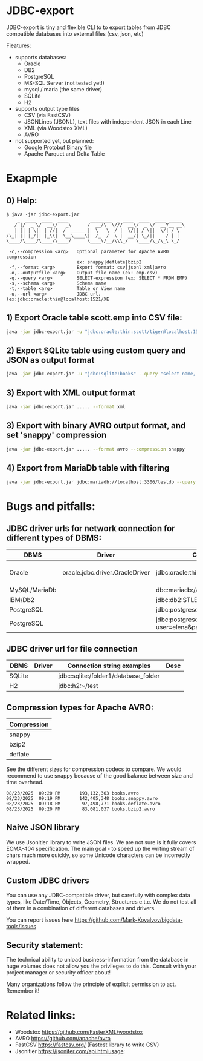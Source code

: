 # JDBC-export

JDBC-export is tiny and flexible CLI to to export tables from JDBC compatible databases into external files (csv, json, etc)

Fieatures:
- supports databases:
  - Oracle
  - DB2 
  - PostgreSQL
  - MS-SQL Server (not tested yet!)
  - mysql / maria (the same driver)
  - SQLite
  - H2
- supports output type files
  - CSV (via FastCSV)
  - JSONLines (JSONL), text files with independent JSON in each Line
  - XML (via Woodstox XML)
  - AVRO
- not supported yet, but planned:
  - Google Protobuf Binary file
  - Apache Parquet and Delta Table

# Exapmple

## 0) Help:
```
$ java -jar jdbc-export.jar
    _  ____  ____  ____        ________  _ ____  ____  ____ _____
   / |/  _ \/  __\/   _\      /  __/\  \///  __\/  _ \/  __Y__ __\
   | || | \|| | //|  /  _____ |  \   \  / |  \/|| / \||  \/| / \
/\_| || |_/|| |_\\|  \__\____\|  /_  /  \ |  __/| \_/||    / | |
\____/\____/\____/\____/      \____\/__/\\\_/   \____/\_/\_\ \_/

 -c,--compression <arg>   Optional parameter for Apache AVRO compression
                          ex: snappy|deflate|bzip2
 -f,--format <arg>        Export format: csv|jsonl|xml|avro
 -o,--outputfile <arg>    Output file name (ex: emp.csv)
 -q,--query <arg>         SELECT-expression (ex: SELECT * FROM EMP)
 -s,--schema <arg>        Schema name
 -t,--table <arg>         Table or View name
 -u,--url <arg>           JDBC url. (ex:jdbc:oracle:thin@localhost:1521/XE
```

## 1) Export Oracle table scott.emp into CSV file:

```bash
java -jar jdbc-export.jar -u "jdbc:oracle:thin:scott/tiger@localhost:1521/ORCL" --schema scott --table emp --outputfile emp.csv --format csv
```

## 2) Export SQLite table using custom query and JSON as output format

```bash
java -jar jdbc-export.jar -u "jdbc:sqlite:books" --query "select name, sha1, size from books" --outputfile books.jsonl --format jsonl
```

## 3) Export with XML output format
```bash
java -jar jdbc-export.jar ..... --format xml
```

## 3) Export with binary AVRO output format, and set 'snappy' compression
```bash
java -jar jdbc-export.jar ..... --format avro --compression snappy
```

## 4) Export from MariaDb table with filtering 
```sh
java -jar jdbc-export.jar jdbc:mariadb://localhost:3306/testdb --query "select name, id from clients where category = '141'" .....
```

# Bugs and pitfalls:

## JDBC driver urls for network connection for different types of DBMS:
| DBMS          | Driver                          | Connection string examples                                              | Desc                    |
|---------------|---------------------------------|-------------------------------------------------------------------------|-------------------------|
| Oracle        | oracle.jdbc.driver.OracleDriver | jdbc:oracle:thin:scott/tiger@localhost:1521/ORCL                        | ORCL is a test database 
| MySQL/MariaDb |                                 | dbc:mariadb://localhost:3306/testdb                                     |
| IBM/Db2       |                                 | jdbc:db2:STLEC1:user=dbadm;password=dbadm                               |
| PostgreSQL    |                                 | jdbc:postgresql://localhost:5455/your_database_name                     |     
| PostgreSQL    |                                 | jdbc:postgresql://buh.account.org:5455/sklad??user=elena&password=***** | Credentials             |  

## JDBC driver url for file connection
| DBMS   | Driver | Connection string examples           | Desc                    |
|--------|--------|--------------------------------------|-------------------------|
| SQLite |        | jdbc:sqlite:/folder1/database_folder |
| H2     |        | jdbc:h2:~/test                       |

## Compression types for Apache AVRO:
| Compression |
|-------------|
| snappy      |
| bzip2       |
| deflate     |

See the different sizes for compression codecs to compare. We would recommend to use snappy because of 
the good balance between size and time overhead.

```
08/23/2025  09:20 PM       193,132,303 books.avro
08/23/2025  09:19 PM       142,405,348 books.snappy.avro
08/23/2025  09:18 PM        97,498,771 books.deflate.avro
08/23/2025  09:20 PM        83,081,037 books.bzip2.avro
```

## Naive JSON library

We use Jsonitier library to write JSON files. We are not sure is it fully covers ECMA-404 specification. 
The main goal - to speed up the writing stream of chars much more quickly, so some Unicode characters can be incorrectly wrapped.

## Custom JDBC drivers

You can use any JDBC-compatible driver, but carefully with complex data types, like Date/Time, Objects, Geometry, Structures e.t.c.
We do not test all of them in a combination of different databases and drivers.

You can report issues here https://github.com/Mark-Kovalyov/bigdata-tools/issues

## Security statement:

The technical ability to unload business-information from the database in huge volumes 
does not allow you the privileges to do this. Consult with your project manager
or security officer about!

Many organizations follow the principle of explicit permission to act. Remember it!

# Related links:

- Woodstox https://github.com/FasterXML/woodstox
- AVRO https://github.com/apache/avro
- FastCSV https://fastcsv.org/ (Fastest library to write CSV)
- Jsonitier https://jsoniter.com/api.htmlusage:


